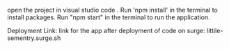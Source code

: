 open the project in visual studio code .
Run 'npm install' in the terminal to install packages.
Run "npm start" in the terminal to run the application.

Deployment Link:
link for the app after deployment of code on surge:  littile-sementry.surge.sh